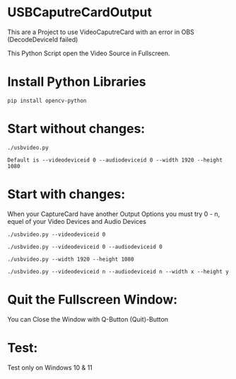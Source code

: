 # USBCaputreCardOutput
This are a Project to use VideoCaputreCard with an error in OBS (DecodeDeviceId failed)

This Python Script open the Video Source in Fullscreen.

# Install Python Libraries

```
pip install opencv-python
```

# Start without changes:

```
./usbvideo.py
```

```
Default is --videodeviceid 0 --audiodeviceid 0 --width 1920 --height 1080 
```
# Start with changes:

When your CaptureCard have another Output Options you must try 0 - n, equel of your Video Devices and Audio Devices

```
./usbvideo.py --videodeviceid 0
```
```
./usbvideo.py --videodeviceid 0 --audiodeviceid 0
```
```
./usbvideo.py --width 1920 --height 1080
```
```
./usbvideo.py --videodeviceid n --audiodeviceid n --width x --height y
```

# Quit the Fullscreen Window:
You can Close the Window with Q-Button (Quit)-Button


# Test:

Test only on Windows 10 & 11
